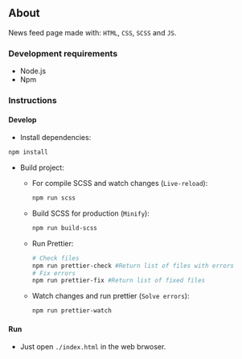 ## About

News feed page made with: `HTML`, `CSS`, `SCSS` and `JS`.

### Development requirements

- Node.js
- Npm

### Instructions

#### Develop

- Install dependencies: 

```bash
npm install
```

- Build project:

  - For compile SCSS and watch changes (`Live-reload`):

    ```bash
    npm run scss
    ```

  - Build SCSS for production (`Minify`):

    ```bash
    npm run build-scss
    ```
  
  - Run Prettier:

    ```bash
    # Check files
    npm run prettier-check #Return list of files with errors
    # Fix errors
    npm run prettier-fix #Return list of fixed files
    ```

  - Watch changes and run prettier (`Solve errors`):

    ```bash
    npm run prettier-watch
    ```

#### Run

- Just open `./index.html` in the web brwoser.